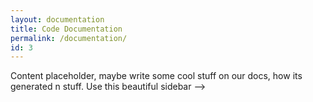 ```yaml
---
layout: documentation
title: Code Documentation
permalink: /documentation/
id: 3
---
```


Content placeholder, maybe write some cool stuff on our docs, how its generated n stuff.
Use this beautiful sidebar -->
